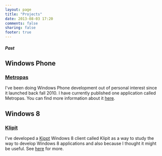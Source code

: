```yaml
---
layout: page
title: "Projects"
date: 2013-08-03 17:20
comments: false
sharing: false
footer: true
---
```


<h5 class="index-headline featured"><span>Past</span></h5>

## Windows Phone

### [Metropas][Metropas]
I've been doing Windows Phone development out of personal interest since it launched back fall 2010. I have currently published one application called Metropas. You can find more information about it [here][Metropas].

## Windows 8

### [Klipit][klipit]
I've developed a [Kippt][kippt] Windows 8 client called Klipit as a way to study the way to develop Windows 8 applications and also because I thought it might be useful. See [here][klipit] for more.

[Metropas]: metropas/
[kippt]: http://kippt.com
[klipit]: klipit/